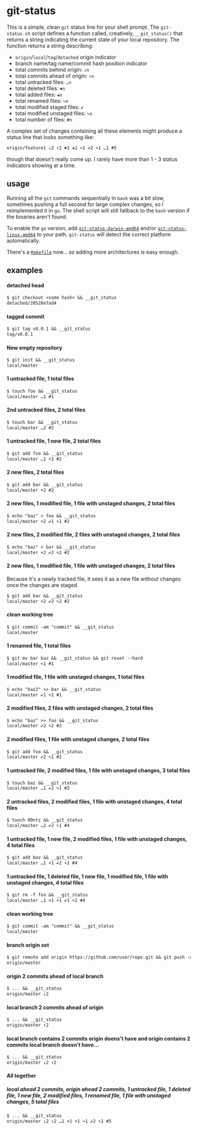 # git-status

This is a simple, clean `git` status line for your shell prompt. The `git-status.sh` script defines a function called, creatively, `__git_status()` that returns a string indicating the current state of your local repository. The function returns a string describing:

* `origin`/`local`/`tag`/`detached` origin indicator
* branch name/tag name/commit hash position indicator
* total commits behind origin: `↓n`
* total commits ahead of origin: `↑n`
* total untracked files: `…n`
* total deleted files: `✖n`
* total added files: `✚n`
* total renamed files: `↪n`
* total modified staged files: `✔`
* total modified unstaged files: `✎n`
* total number of files: `#n`

A complex set of changes containing all these elements might produce a status line that looks something like:

```txt
origin/feature1 ↓2 ↑2 ✖1 ✚1 ↪1 ✔2 ✎1 …1 #5
```

though that doesn't really come up. I rarely have more than 1 - 3 status indicators showing at a time.

## usage

Running all the `git` commands sequentially in `bash` was a bit slow, sometimes pushing a full second for large complex changes, so I reimplemented it in `go`. The shell script will still fallback to the `bash` version if the binaries aren't found.

To enable the `go` version, add [`git-status-darwin-amd64`](https://github.com/mkenney/git-status/blob/go/bin/git-status-darwin-amd64) and/or [`git-status-linux-amd64`](https://github.com/mkenney/git-status/blob/go/bin/git-status-linux-amd64) to your path. `git-status` will detect the correct platform automatically.

There's a [`Makefile`](https://github.com/mkenney/git-status/blob/go/Makefile) now... so adding more architectures is easy enough.

## examples

#### detached head
```txt
$ git checkout <some hash> && __git_status
detached/20528e7ad4
```

#### tagged commit
```txt
$ git tag v0.0.1 && __git_status
tag/v0.0.1
```

#### New empty repository
```txt
$ git init && __git_status
local/master
```

#### 1 untracked file, 1 total files
```txt
$ touch foo && __git_status
local/master …1 #1
```

#### 2nd untracked files, 2 total files
```txt
$ touch bar && __git_status
local/master …2 #2
```

#### 1 untracked file, 1 new file, 2 total files
```txt
$ git add foo && __git_status
local/master …1 +1 #2
```

#### 2 new files, 2 total files
```txt
$ git add bar && __git_status
local/master +2 #2
```

#### 2 new files, 1 modified file, 1 file with unstaged changes, 2 total files
```txt
$ echo "baz" > foo && __git_status
local/master +2 ✔1 ✎1 #2
```

#### 2 new files, 2 modified file, 2 files with unstaged changes, 2 total files
```txt
$ echo "baz" > bar && __git_status
local/master +2 ✔2 ✎2 #2
```

#### 2 new files, 1 modified file, 1 file with unstaged changes, 2 total files

Because it's a newly tracked file, it sees it as a new file without changes once the changes are staged.

```txt
$ git add bar && __git_status
local/master +2 ✔2 ✎2 #2
```

#### clean working tree
```txt
$ git commit -am "commit" && __git_status
local/master
```

#### 1 renamed file, 1 total files
```txt
$ git mv bar baz && __git_status && git reset --hard
local/master ↪1 #1
```

#### 1 modified file, 1 file with unstaged changes, 1 total files
```txt
$ echo "baz2" >> bar && __git_status
local/master ✔1 ✎1 #1
```

#### 2 modified files, 2 files with unstaged changes, 2 total files
```txt
$ echo "baz" >> foo && __git_status
local/master ✔2 ✎2 #2
```

#### 2 modified files, 1 file with unstaged changes, 2 total files
```txt
$ git add foo && __git_status
local/master ✔2 ✎1 #2
```

#### 1 untracked file, 2 modified files, 1 file with unstaged changes, 3 total files
```txt
$ touch baz && __git_status
local/master …1 ✔2 ✎1 #3
```

#### 2 untracked files, 2 modified files, 1 file with unstaged changes, 4 total files
```txt
$ touch 00ntz && __git_status
local/master …2 ✔2 ✎1 #4
```

#### 1 untracked file, 1 new file, 2 modified files, 1 file with unstaged changes, 4 total files
```txt
$ git add baz && __git_status
local/master …1 +1 ✔2 ✎1 #4
```

#### 1 untracked file, 1 deleted file, 1 new file, 1 modified file, 1 file with unstaged changes, 4 total files
```txt
$ git rm -f foo && __git_status
local/master …1 ×1 +1 ✔1 ✎1 #4
```

#### clean working tree
```txt
$ git commit -am "commit" && __git_status
local/master
```

#### branch origin set
```txt
$ git remote add origin https://github.com/user/repo.git && git push -u origin master && __git_status
origin/master
```

#### origin 2 commits ahead of local branch
```txt
$ ... && __git_status
origin/master ↓2
```

#### local branch 2 commits ahead of origin
```txt
$ ... && __git_status
origin/master ↑2
```

#### local branch contains 2 commits origin doens't have and origin contains 2 commits local branch doesn't have...
```txt
$ ... && __git_status
origin/master ↓2 ↑2
```

#### All together
##### local ahead 2 commits, origin ahead 2 commits, 1 untracked file, 1 deleted file, 1 new file, 2 modified files, 1 renamed file, 1 file with unstaged changes, 5 total files
```txt
$ ... && __git_status
origin/master ↓2 ↑2 …1 ×1 +1 ↪1 ✔2 ✎1 #5
```
